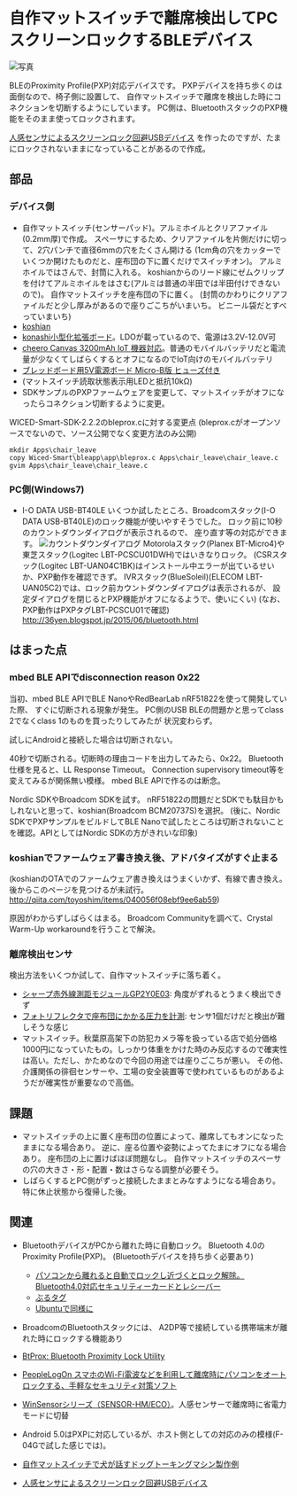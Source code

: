 # 自作マットスイッチで離席検出してPCスクリーンロックするBLEデバイス

![写真](../img/chairleave.jpg)

BLEのProximity Profile(PXP)対応デバイスです。
PXPデバイスを持ち歩くのは面倒なので、椅子側に設置して、
自作マットスイッチで離席を検出した時にコネクションを切断するようにしています。
PC側は、BluetoothスタックのPXP機能をそのまま使ってロックされます。

[人感センサによるスクリーンロック回避USBデバイス](https://github.com/deton/avoidscreenlock)
を作ったのですが、たまにロックされないままになっていることがあるので作成。

## 部品
### デバイス側
+ 自作マットスイッチ(センサーパッド)。アルミホイルとクリアファイル(0.2mm厚)で作成。
  スペーサにするため、クリアファイルを片側だけに切って、2穴パンチで直径6mmの穴をたくさん開ける
  (1cm角の穴をカッターでいくつか開けたものだと、座布団の下に置くだけでスイッチオン)。
  アルミホイルではさんで、封筒に入れる。
  koshianからのリード線にゼムクリップを付けてアルミホイルをはさむ(アルミは普通の半田では半田付けできないので)。
  自作マットスイッチを座布団の下に置く。
  (封筒のかわりにクリアファイルだと少し厚みがあるので座りごこちがいまいち。
  ビニール袋だとすべっていまいち)
+ [koshian](http://www.m-pression.com/ja/solutions/boards/koshian)
+ [konashi小型化拡張ボード](http://yukaishop.base.ec/items/559791)。LDOが載っているので、電源は3.2V-12.0V可
+ [cheero Canvas 3200mAh IoT 機器対応](http://www.cheero.net/products/canvas-iot/)。普通のモバイルバッテリだと電流量が少なくてしばらくするとオフになるのでIoT向けのモバイルバッテリ
+ [ブレッドボード用5V電源ボード Micro-B版 ヒューズ付き](https://www.switch-science.com/catalog/2443/)
+ (マットスイッチ読取状態表示用LEDと抵抗10kΩ)
+ SDKサンプルのPXPファームウェアを変更して、マットスイッチがオフになったらコネクション切断するように変更。

WICED-Smart-SDK-2.2.2のbleprox.cに対する変更点
(bleprox.cがオープンソースでないので、ソース公開でなく変更方法のみ公開)

```
mkdir Apps\chair_leave
copy Wiced-Smart\bleapp\app\bleprox.c Apps\chair_leave\chair_leave.c
gvim Apps\chair_leave\chair_leave.c
```

### PC側(Windows7)
+ I-O DATA USB-BT40LE
いくつか試したところ、Broadcomスタック(I-O DATA USB-BT40LE)のロック機能が使いやすそうでした。
ロック前に10秒のカウントダウンダイアログが表示されるので、
座り直す等の対応ができます。
![カウントダウンダイアログ](../img/countdown.jpg)
Motorolaスタック(Planex BT-Micro4)や東芝スタック(Logitec LBT-PCSCU01DWH)ではいきなりロック。
(CSRスタック(Logitec LBT-UAN04C1BK)はインストール中エラーが出ているせいか、PXP動作を確認できず。
IVRスタック(BlueSoleil)(ELECOM LBT-UAN05C2)では、ロック前カウントダウンダイアログは表示されるが、
設定ダイアログを閉じるとPXP機能がオフになるようで、使いにくい)
(なお、PXP動作はPXPタグLBT-PCSCU01で確認)
http://36yen.blogspot.jp/2015/06/bluetooth.html

## はまった点
### mbed BLE APIでdisconnection reason 0x22
当初、mbed BLE APIでBLE NanoやRedBearLab nRF51822を使って開発していた際、
すぐに切断される現象が発生。
PC側のUSB BLEの問題かと思ってclass 2でなくclass 1のものを買ったりしてみたが
状況変わらず。

試しにAndroidと接続した場合は切断されない。

40秒で切断される。切断時の理由コードを出力してみたら、0x22。
Bluetooth仕様を見ると、LL Response Timeout。
Connection supervisory timeout等を変えてみるが関係無い模様。
mbed BLE APIで作るのは断念。

Nordic SDKやBroadcom SDKを試す。
nRF51822の問題だとSDKでも駄目かもしれないと思って、koshian(Broadcom BCM20737S)を選択。
(後に、Nordic SDKでPXPサンプルをビルドしてBLE Nanoで試したところは切断されないことを確認。APIとしてはNordic SDKの方がきれいな印象)

### koshianでファームウェア書き換え後、アドバタイズがすぐ止まる
(koshianのOTAでのファームウェア書き換えはうまくいかず、有線で書き換え。
後からこのページを見つけるが未試行。
http://qiita.com/toyoshim/items/040056f08ebf9ee6ab59)

原因がわからずしばらくはまる。
Broadcom Communityを調べて、Crystal Warm-Up workaroundを行うことで解決。

### 離席検出センサ
検出方法をいくつか試して、自作マットスイッチに落ち着く。

* [シャープ赤外線測距モジュールGP2Y0E03](http://akizukidenshi.com/catalog/g/gI-07547/): 角度がずれるとうまく検出できず
* [フォトリフレクタで座布団にかかる圧力を計測](http://yutasugiura.com/research/yurufuwa/yurufuwa.html#fuwafuwa): センサ1個だけだと検出が難しそうな感じ
* マットスイッチ。秋葉原高架下の防犯カメラ等を扱っている店で処分価格1000円になっていたもの。しっかり体重をかけた時のみ反応するので確実性は高い。ただし、かためなので今回の用途では座りごこちが悪い。
その他、介護関係の徘徊センサーや、工場の安全装置等で使われているものがあるようだが確実性が重要なので高価。

## 課題
* マットスイッチの上に置く座布団の位置によって、離席してもオンになったままになる場合あり。
  逆に、座る位置や姿勢によってたまにオフになる場合あり。
  座布団の上に置けばほぼ問題なし。
  自作マットスイッチのスペーサの穴の大きさ・形・配置・数はさらなる調整が必要そう。
* しばらくするとPC側がずっと接続したままとみなすようになる場合あり。
  特に休止状態から復帰した後。

## 関連
+ BluetoothデバイスがPCから離れた時に自動ロック。
  Bluetooth 4.0のProximity Profile(PXP)。
  (Bluetoothデバイスを持ち歩く必要あり)
	+ [パソコンから離れると自動でロックし近づくとロック解除。Bluetooth4.0対応セキュリティーカードとレシーバー](http://buffalo.jp/product/news/2012/09/05_04/)
	+ [ぶるタグ](http://pc.nikkeibp.co.jp/article/column/20120912/1062902/?P=2)
	+ [Ubuntuで同様に](http://gihyo.jp/admin/serial/01/ubuntu-recipe/0267)
+ BroadcomのBluetoothスタックには、
  A2DP等で接続している携帯端末が離れた時にロックする機能あり
+ [BtProx: Bluetooth Proximity Lock Utility](btprox.sourceforge.net)
+ [PeopleLogOn スマホのWi-Fi電波などを利用して離席時にパソコンをオートロックする、手軽なセキュリティ対策ソフト](http://www.vector.co.jp/magazine/softnews/150613/n1506131.html)
+ [WinSensorシリーズ（SENSOR-HM/ECO）](http://www.iodata.jp/product/lcd/option/sensor-hmeco/)。人感センサーで離席時に省電力モードに切替
+ Android 5.0はPXPに対応しているが、ホスト側としての対応のみの模様(F-04Gで試した感じでは)。
+ [自作マットスイッチで犬が話すドッグトーキングマシン製作例](http://www.mycomkits.com/hpgen/HPB/entries/27.html)

+ [人感センサによるスクリーンロック回避USBデバイス](https://github.com/deton/avoidscreenlock)
